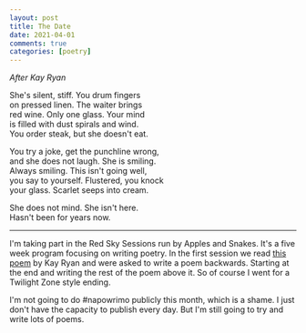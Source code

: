 ```yaml
---
layout: post
title: The Date
date: 2021-04-01
comments: true
categories: [poetry]
---
```


*After Kay Ryan*

She's silent, stiff. You drum fingers  
on pressed linen. The waiter brings  
red wine. Only one glass. Your mind   
is filled with dust spirals and wind.   
You order steak, but she doesn't eat.  

<!--more-->

You try a joke, get the punchline wrong,  
and she does not laugh. She is smiling.   
Always smiling. This isn't going well,   
you say to yourself. Flustered, you knock  
your glass. Scarlet seeps into cream.   

She does not mind. She isn't here.   
Hasn't been for years now.  

***

I'm taking part in the Red Sky Sessions run by Apples and Snakes. It's a five week program focusing on writing poetry. In the first session we read [this poem](https://poets.org/poem/niagara-river) by Kay Ryan and were asked to write a poem backwards. Starting at the end and writing the rest of the poem above it. So of course I went for a Twilight Zone style ending.

I'm not going to do #napowrimo publicly this month, which is a shame. I just don't have the capacity to publish every day. But I'm still going to try and write lots of poems.

